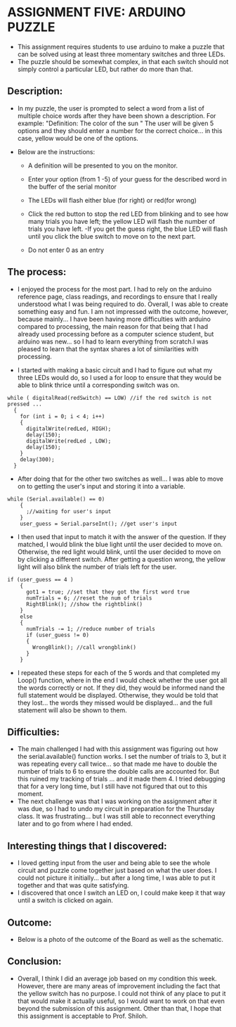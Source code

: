 # ASSIGNMENT FIVE: ARDUINO PUZZLE
- This assignment requires students to use arduino to make a puzzle that can be solved using at least three momentary switches and three LEDs.
- The puzzle should be somewhat complex, in that each switch should not simply control a particular LED, but rather do more than that.

## Description:
- In my puzzle, the user is prompted to select a word from a list of multiple choice words after they have been shown a description. For example:
    "Definition: The color of the sun "
    The user will be given 5 options and they should enter a number for the correct choice... in this case, yellow would be one of the options.

- Below are the instructions:
   - A definition will be presented to you on the monitor.
   - Enter your option (from 1 -5) of your guess for the described word in the buffer of the serial monitor
   - The LEDs will flash either blue (for right) or red(for wrong)
   - Click the red button to stop the red LED from blinking and to see how many trials you have left; the yellow LED will flash the number of trials you have left.
   -If you get the guess right, the blue LED will flash until you click the blue switch to move on to the next part.

   - Do not enter 0 as an entry

## The process:
- I enjoyed the process for the most part. I had to rely on the arduino reference page, class readings, and recordings to ensure that I really understood what I was being required to do. Overall, I was able to create something easy and fun. I am not impressed with the outcome, however, because mainly... I have been having more difficulties with arduino compared to processing, the main reason for that being that I had already used processing before as a computer science student, but arduino was new... so I had to learn everything from scratch.I was pleased to learn that the syntax shares a lot of similarities with processing.

- I started with making a basic circuit and I had to figure out what my three LEDs would do, so I used a for loop to ensure that they would be able to blink thrice until a corresponding switch was on.

```Arduino
while ( digitalRead(redSwitch) == LOW) //if the red switch is not pressed ... 
  {
    for (int i = 0; i < 4; i++)
    {
      digitalWrite(redLed, HIGH);
      delay(150);
      digitalWrite(redLed , LOW);
      delay(150);
    }
    delay(300);
  }
```

- After doing that for the other two switches as well... I was able to move on to getting the user's input and storing it into a variable.
```Arduino
while (Serial.available() == 0)
    {
      ;//waiting for user's input
    }
    user_guess = Serial.parseInt(); //get user's input
```

- I then used that input to match it with the answer of the question. If they matched, I would blink the blue light until the user decided to move on. Otherwise, the red light would blink, until the user decided to move on by clicking a different switch. After getting a question wrong, the yellow light will also blink the number of trials left for the user. 

```Arduino
if (user_guess == 4 ) 
    {
      got1 = true; //set that they got the first word true
      numTrials = 6; //reset the num of trials
      RightBlink(); //show the rightblink()
    }
    else 
    {
      numTrials -= 1; //reduce number of trials
      if (user_guess != 0)
      {
        WrongBlink(); //call wrongblink()
      }
    }

```

- I repeated these steps for each of the 5 words and that completed my Loop() function, where in the end I would check whether the user got all the words correctly or not. If they did, they would be informed nand the full statement would be displayed. Otherwise, they would be told that they lost... the words they missed would be displayed... and the full statement will also be shown to them.

## Difficulties:
- The main challenged I had with this assignment was figuring out how the serial.available() function works. I set the number of trials to 3, but it was repeating every call twice... so that made me have to double the number of trials to 6 to ensure the double calls are accounted for. But this ruined my tracking of trials ... and it made them 4. I tried debugging that for a very long time, but I still have not figured that out to this moment.
- The next challenge was that I was working on the assignment after it was due, so I had to undo my circuit in preparation for the Thursday class. It was frustrating... but I was still able to reconnect everything later and to go from where I had ended. 

## Interesting things that I discovered:
- I loved getting input from the user and being able to see the whole circuit and puzzle come together just based on what the user does. I could not picture it initially... but after a long time, I was able to put it together and that was quite satisfying.
- I discovered that once I switch an LED on, I could make keep it that way until a switch is clicked on again.

## Outcome:
- Below is a photo of the outcome of the Board as well as the schematic.

## Conclusion:
- Overall, I think I did an average job based on my condition this week. However, there are many areas of improvement including the fact that the yellow switch has no purpose. I could not think of any place to put it that would make it actually useful, so I would want to work on that even beyond the submission of this assignment. Other than that, I hope that this assignment is acceptable to Prof. Shiloh.
